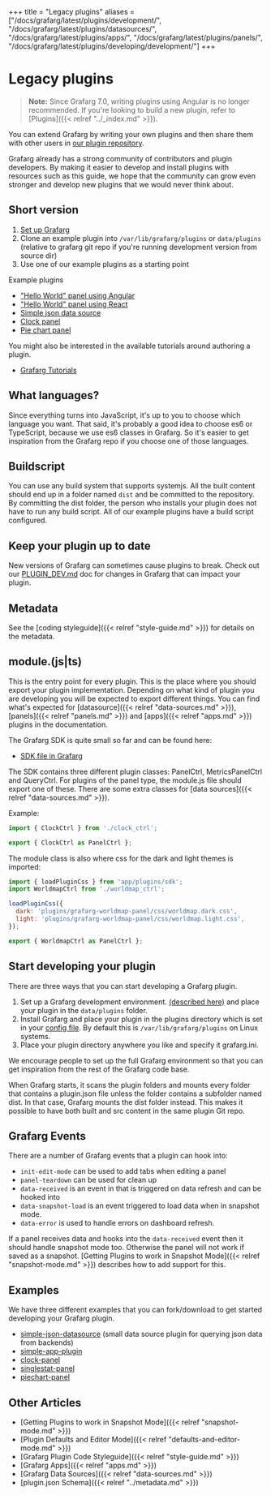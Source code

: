 +++
title = "Legacy plugins"
aliases = ["/docs/grafarg/latest/plugins/development/", "/docs/grafarg/latest/plugins/datasources/", "/docs/grafarg/latest/plugins/apps/", "/docs/grafarg/latest/plugins/panels/", "/docs/grafarg/latest/plugins/developing/development/"]
+++

# Legacy plugins

> **Note:** Since Grafarg 7.0, writing plugins using Angular is no longer recommended. If you're looking to build a new plugin, refer to [Plugins]({{< relref "../_index.md" >}}).

You can extend Grafarg by writing your own plugins and then share them with other users in [our plugin repository](https://grafarg.com/plugins).

Grafarg already has a strong community of contributors and plugin developers. By making it easier to develop and install plugins with resources such as this guide, we hope that the community can grow even stronger and develop new plugins that we would never think about.

## Short version

1. [Set up Grafarg](https://github.com/grafarg/grafarg/blob/master/contribute/developer-guide.md)
1. Clone an example plugin into `/var/lib/grafarg/plugins` or `data/plugins` (relative to grafarg git repo if you're running development version from source dir)
1. Use one of our example plugins as a starting point

Example plugins

- ["Hello World" panel using Angular](https://github.com/grafarg/simple-angular-panel)
- ["Hello World" panel using React](https://github.com/grafarg/simple-react-panel)
- [Simple json data source](https://github.com/grafarg/simple-json-datasource)
- [Clock panel](https://github.com/grafarg/clock-panel)
- [Pie chart panel](https://github.com/grafarg/piechart-panel)

You might also be interested in the available tutorials around authoring a plugin.

- [Grafarg Tutorials](https://grafarg.com/tutorials/)

## What languages?

Since everything turns into JavaScript, it's up to you to choose which language you want. That said, it's probably a good idea to choose es6 or TypeScript, because we use es6 classes in Grafarg. So it's easier to get inspiration from the Grafarg repo if you choose one of those languages.

## Buildscript

You can use any build system that supports systemjs. All the built content should end up in a folder named `dist` and be committed to the repository. By committing the dist folder, the person who installs your plugin does not have to run any build script. All of our example plugins have a build script configured.

## Keep your plugin up to date

New versions of Grafarg can sometimes cause plugins to break. Check out our [PLUGIN_DEV.md](https://github.com/grafarg/grafarg/blob/master/PLUGIN_DEV.md) doc for changes in
Grafarg that can impact your plugin.

## Metadata

See the [coding styleguide]({{< relref "style-guide.md" >}}) for details on the metadata.

## module.(js|ts)

This is the entry point for every plugin. This is the place where you should export
your plugin implementation. Depending on what kind of plugin you are developing you
will be expected to export different things. You can find what's expected for [datasource]({{< relref "data-sources.md" >}}), [panels]({{< relref "panels.md" >}})
and [apps]({{< relref "apps.md" >}}) plugins in the documentation.

The Grafarg SDK is quite small so far and can be found here:

- [SDK file in Grafarg](https://github.com/grafarg/grafarg/blob/master/public/app/plugins/sdk.ts)

The SDK contains three different plugin classes: PanelCtrl, MetricsPanelCtrl and QueryCtrl. For plugins of the panel type, the module.js file should export one of these. There are some extra classes for [data sources]({{< relref "data-sources.md" >}}).

Example:

```javascript
import { ClockCtrl } from './clock_ctrl';

export { ClockCtrl as PanelCtrl };
```

The module class is also where css for the dark and light themes is imported:

```javascript
import { loadPluginCss } from 'app/plugins/sdk';
import WorldmapCtrl from './worldmap_ctrl';

loadPluginCss({
  dark: 'plugins/grafarg-worldmap-panel/css/worldmap.dark.css',
  light: 'plugins/grafarg-worldmap-panel/css/worldmap.light.css',
});

export { WorldmapCtrl as PanelCtrl };
```

## Start developing your plugin

There are three ways that you can start developing a Grafarg plugin.

1. Set up a Grafarg development environment. [(described here)](https://github.com/grafarg/grafarg/blob/master/contribute/developer-guide.md) and place your plugin in the `data/plugins` folder.
1. Install Grafarg and place your plugin in the plugins directory which is set in your [config file](/administration/configuration). By default this is `/var/lib/grafarg/plugins` on Linux systems.
1. Place your plugin directory anywhere you like and specify it grafarg.ini.

We encourage people to set up the full Grafarg environment so that you can get inspiration from the rest of the Grafarg code base.

When Grafarg starts, it scans the plugin folders and mounts every folder that contains a plugin.json file unless
the folder contains a subfolder named dist. In that case, Grafarg mounts the dist folder instead.
This makes it possible to have both built and src content in the same plugin Git repo.

## Grafarg Events

There are a number of Grafarg events that a plugin can hook into:

- `init-edit-mode` can be used to add tabs when editing a panel
- `panel-teardown` can be used for clean up
- `data-received` is an event in that is triggered on data refresh and can be hooked into
- `data-snapshot-load` is an event triggered to load data when in snapshot mode.
- `data-error` is used to handle errors on dashboard refresh.

If a panel receives data and hooks into the `data-received` event then it should handle snapshot mode too. Otherwise the panel will not work if saved as a snapshot. [Getting Plugins to work in Snapshot Mode]({{< relref "snapshot-mode.md" >}}) describes how to add support for this.

## Examples

We have three different examples that you can fork/download to get started developing your Grafarg plugin.

- [simple-json-datasource](https://github.com/grafarg/simple-json-datasource) (small data source plugin for querying json data from backends)
- [simple-app-plugin](https://github.com/grafarg/simple-app-plugin)
- [clock-panel](https://github.com/grafarg/clock-panel)
- [singlestat-panel](https://github.com/grafarg/grafarg/tree/master/public/app/plugins/panel/singlestat)
- [piechart-panel](https://github.com/grafarg/piechart-panel)

## Other Articles

- [Getting Plugins to work in Snapshot Mode]({{< relref "snapshot-mode.md" >}})
- [Plugin Defaults and Editor Mode]({{< relref "defaults-and-editor-mode.md" >}})
- [Grafarg Plugin Code Styleguide]({{< relref "style-guide.md" >}})
- [Grafarg Apps]({{< relref "apps.md" >}})
- [Grafarg Data Sources]({{< relref "data-sources.md" >}})
- [plugin.json Schema]({{< relref "../metadata.md" >}})
